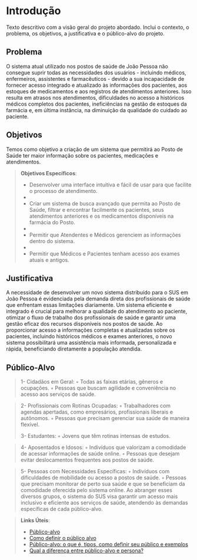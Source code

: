 # Introdução

Texto descritivo com a visão geral do projeto abordado. Inclui o contexto, o problema, os objetivos, a justificativa e o público-alvo do projeto.

## Problema
O sistema atual utilizado nos postos de saúde de João Pessoa não consegue suprir todas as necessidades dos usuários - incluindo médicos, enfermeiros, assistentes e farmacêuticos - devido a sua incapacidade de fornecer acesso integrado e atualizado às informações dos pacientes, aos estoques de medicamentos e aos registros de atendimentos anteriores. Isso resulta em atrasos nos atendimentos, dificuldades no acesso a históricos médicos completos dos pacientes, ineficiências na gestão de estoques da farmácia e, em última instância, na diminuição da qualidade do cuidado ao paciente.

## Objetivos

Temos como objetivo a criação de um sistema que permitirá ao Posto de Saúde ter maior informação sobre os pacientes, medicações e atendimentos.
 
> **Objetivos Específicos**:
> - Desenvolver uma interface intuitiva e fácil de usar para que facilite o processo de atendimento.
> - 
> - Criar um sistema de busca avançado que permita ao Posto de Saúde, filtrar e encontrar facilmente os pacientes, seus atendimentos anteriores e os medicamentos disponíveis na farmácia do Posto.
> - 
> - Permitir que Atendentes e Médicos gerenciem as informações dentro do sistema.
> - 
> - Permitir que Médicos e Pacientes tenham acesso aos exames atuais e antigos.

## Justificativa

A necessidade de desenvolver um novo sistema distribuído para o SUS em João Pessoa é evidenciada pela demanda direta dos profissionais de saúde que enfrentam essas limitações diariamente. Um sistema eficiente e integrado é crucial para melhorar a qualidade do atendimento ao paciente, otimizar o fluxo de trabalho dos profissionais de saúde e garantir uma gestão eficaz dos recursos disponíveis nos postos de saúde. Ao proporcionar acesso a informações completas e atualizadas sobre os pacientes, incluindo históricos médicos e exames anteriores, o novo sistema possibilitará uma assistência mais informada, personalizada e rápida, beneficiando diretamente a população atendida.

## Público-Alvo

   > 1- Cidadãos em Geral:
        ◦ Todas as faixas etárias, gêneros e ocupações.
        ◦ Pessoas que buscam agilidade e conveniência no acesso aos serviços de saúde.
        
   > 2- Profissionais com Rotinas Ocupadas:
        ◦ Trabalhadores com agendas apertadas, como empresários, profissionais liberais e autônomos.
        ◦ Pessoas que precisam gerenciar sua saúde de maneira flexível.
>       
  >  3- Estudantes:
        ◦ Jovens que têm rotinas intensas de estudos.
       
 >   4- Aposentados e Idosos:
        ◦ Indivíduos que valorizam a comodidade de acessar informações de saúde online.
        ◦ Pessoas que desejam evitar deslocamentos frequentes aos postos de saúde.

  >  5- Pessoas com Necessidades Específicas:
        ◦ Indivíduos com dificuldades de mobilidade ou acesso a postos de saúde.
        ◦ Pessoas que precisam monitorar de perto sua saúde e que se beneficiam da comodidade oferecida pelo sistema online.
Ao abranger esses diversos grupos, o sistema do SUS visa garantir um acesso mais inclusivo e eficiente aos serviços de saúde, atendendo às demandas específicas de cada público-alvo.



> **Links Úteis**:
> - [Público-alvo](https://blog.hotmart.com/pt-br/publico-alvo/)
> - [Como definir o público alvo](https://exame.com/pme/5-dicas-essenciais-para-definir-o-publico-alvo-do-seu-negocio/)
> - [Público-alvo: o que é, tipos, como definir seu público e exemplos](https://klickpages.com.br/blog/publico-alvo-o-que-e/)
> - [Qual a diferença entre público-alvo e persona?](https://rockcontent.com/blog/diferenca-publico-alvo-e-persona/)
